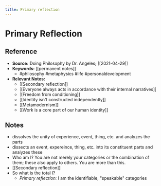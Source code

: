 ```yaml
---
title: Primary reflection
---
```

# Primary Reflection
## Reference
- **Source:** Doing Philosophy by Dr. Angeles; [[2021-04-29]]
- **Keywords:** [[permanent notes]]
	- #philosophy #metaphysics #life #personaldevelopment 
- **Relevant Notes:**
	- [[Secondary reflection]]
	- [[Everyone always acts in accordance with their internal narratives]]
	- [[Freedom from conditioning]]
	- [[Identity isn't constructed independently]]
	- [[Metamodernism]]
	- [[Work is a core part of our human identity]]
## Notes
- dissolves the unity of experience, event, thing, etc. and analyzes the parts
- dissects an event, expereince, thing, etc. into its constituent parts and analyzes these
- Who am I? You are not merely your categories or the combination of them; these also apply to others. You are more than this.
- [[Secondary reflection]]
- So what is the total I?
	- *Primary reflection:* I am the identifiable, "speakable" categories